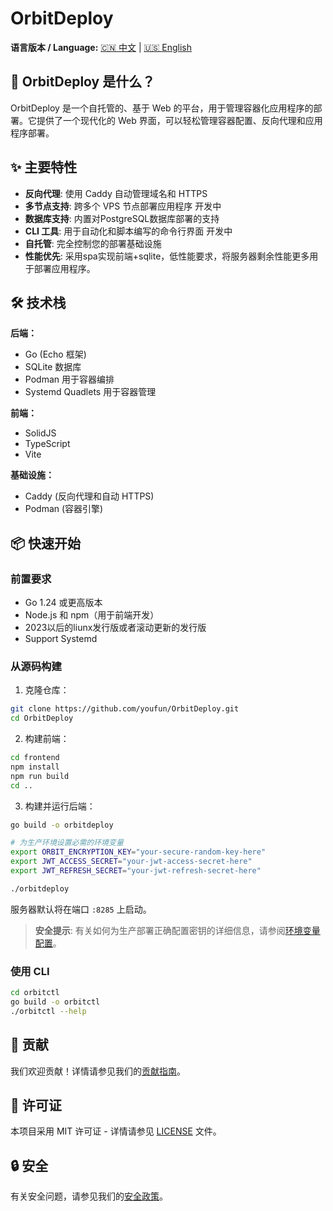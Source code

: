 # OrbitDeploy

**语言版本 / Language:** [🇨🇳 中文](README_CN.md) | [🇺🇸 English](README.md)

## 🚀 OrbitDeploy 是什么？

OrbitDeploy 是一个自托管的、基于 Web 的平台，用于管理容器化应用程序的部署。它提供了一个现代化的 Web 界面，可以轻松管理容器配置、反向代理和应用程序部署。

## ✨ 主要特性

- **反向代理**: 使用 Caddy 自动管理域名和 HTTPS
- **多节点支持**: 跨多个 VPS 节点部署应用程序 开发中
- **数据库支持**: 内置对PostgreSQL数据库部署的支持
- **CLI 工具**: 用于自动化和脚本编写的命令行界面 开发中
- **自托管**: 完全控制您的部署基础设施
- **性能优先**: 采用spa实现前端+sqlite，低性能要求，将服务器剩余性能更多用于部署应用程序。

## 🛠️ 技术栈

**后端：**
- Go (Echo 框架)
- SQLite 数据库
- Podman 用于容器编排
- Systemd Quadlets 用于容器管理

**前端：**
- SolidJS
- TypeScript
- Vite

**基础设施：**
- Caddy (反向代理和自动 HTTPS)
- Podman (容器引擎)

## 📦 快速开始

### 前置要求

- Go 1.24 或更高版本
- Node.js 和 npm（用于前端开发）
- 2023以后的liunx发行版或者滚动更新的发行版
- Support Systemd

### 从源码构建

1. 克隆仓库：
```bash
git clone https://github.com/youfun/OrbitDeploy.git
cd OrbitDeploy
```

2. 构建前端：
```bash
cd frontend
npm install
npm run build
cd ..
```

3. 构建并运行后端：
```bash
go build -o orbitdeploy

# 为生产环境设置必需的环境变量
export ORBIT_ENCRYPTION_KEY="your-secure-random-key-here"
export JWT_ACCESS_SECRET="your-jwt-access-secret-here"
export JWT_REFRESH_SECRET="your-jwt-refresh-secret-here"

./orbitdeploy
```

服务器默认将在端口 `:8285` 上启动。

> **安全提示**: 有关如何为生产部署正确配置密钥的详细信息，请参阅[环境变量配置](DOC/environment-variables.md)。

### 使用 CLI

```bash
cd orbitctl
go build -o orbitctl
./orbitctl --help
```


## 🤝 贡献

我们欢迎贡献！详情请参见我们的[贡献指南](CONTRIBUTING.md)。

## 📄 许可证

本项目采用 MIT 许可证 - 详情请参见 [LICENSE](LICENSE) 文件。

## 🔒 安全

有关安全问题，请参见我们的[安全政策](SECURITY_CN.md)。
